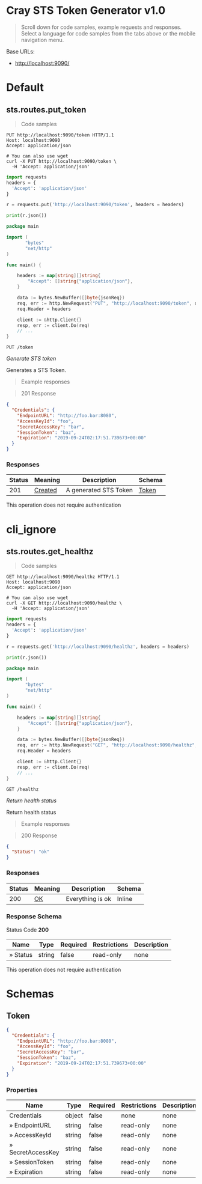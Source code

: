 <!-- Generator: Widdershins v4.0.1 -->

<h1 id="cray-sts-token-generator">Cray STS Token Generator v1.0</h1>

> Scroll down for code samples, example requests and responses. Select a language for code samples from the tabs above or the mobile navigation menu.

Base URLs:

* <a href="http://localhost:9090/">http://localhost:9090/</a>

<h1 id="cray-sts-token-generator-default">Default</h1>

## sts.routes.put_token

<a id="opIdsts.routes.put_token"></a>

> Code samples

```http
PUT http://localhost:9090/token HTTP/1.1
Host: localhost:9090
Accept: application/json

```

```shell
# You can also use wget
curl -X PUT http://localhost:9090/token \
  -H 'Accept: application/json'

```

```python
import requests
headers = {
  'Accept': 'application/json'
}

r = requests.put('http://localhost:9090/token', headers = headers)

print(r.json())

```

```go
package main

import (
       "bytes"
       "net/http"
)

func main() {

    headers := map[string][]string{
        "Accept": []string{"application/json"},
    }

    data := bytes.NewBuffer([]byte{jsonReq})
    req, err := http.NewRequest("PUT", "http://localhost:9090/token", data)
    req.Header = headers

    client := &http.Client{}
    resp, err := client.Do(req)
    // ...
}

```

`PUT /token`

*Generate STS token*

Generates a STS Token.

> Example responses

> 201 Response

```json
{
  "Credentials": {
    "EndpointURL": "http://foo.bar:8080",
    "AccessKeyId": "foo",
    "SecretAccessKey": "bar",
    "SessionToken": "baz",
    "Expiration": "2019-09-24T02:17:51.739673+00:00"
  }
}
```

<h3 id="sts.routes.put_token-responses">Responses</h3>

|Status|Meaning|Description|Schema|
|---|---|---|---|
|201|[Created](https://tools.ietf.org/html/rfc7231#section-6.3.2)|A generated STS Token|[Token](#schematoken)|

<aside class="success">
This operation does not require authentication
</aside>

<h1 id="cray-sts-token-generator-cli_ignore">cli_ignore</h1>

## sts.routes.get_healthz

<a id="opIdsts.routes.get_healthz"></a>

> Code samples

```http
GET http://localhost:9090/healthz HTTP/1.1
Host: localhost:9090
Accept: application/json

```

```shell
# You can also use wget
curl -X GET http://localhost:9090/healthz \
  -H 'Accept: application/json'

```

```python
import requests
headers = {
  'Accept': 'application/json'
}

r = requests.get('http://localhost:9090/healthz', headers = headers)

print(r.json())

```

```go
package main

import (
       "bytes"
       "net/http"
)

func main() {

    headers := map[string][]string{
        "Accept": []string{"application/json"},
    }

    data := bytes.NewBuffer([]byte{jsonReq})
    req, err := http.NewRequest("GET", "http://localhost:9090/healthz", data)
    req.Header = headers

    client := &http.Client{}
    resp, err := client.Do(req)
    // ...
}

```

`GET /healthz`

*Return health status*

Return health status

> Example responses

> 200 Response

```json
{
  "Status": "ok"
}
```

<h3 id="sts.routes.get_healthz-responses">Responses</h3>

|Status|Meaning|Description|Schema|
|---|---|---|---|
|200|[OK](https://tools.ietf.org/html/rfc7231#section-6.3.1)|Everything is ok|Inline|

<h3 id="sts.routes.get_healthz-responseschema">Response Schema</h3>

Status Code **200**

|Name|Type|Required|Restrictions|Description|
|---|---|---|---|---|
|» Status|string|false|read-only|none|

<aside class="success">
This operation does not require authentication
</aside>

# Schemas

<h2 id="tocS_Token">Token</h2>
<!-- backwards compatibility -->
<a id="schematoken"></a>
<a id="schema_Token"></a>
<a id="tocStoken"></a>
<a id="tocstoken"></a>

```json
{
  "Credentials": {
    "EndpointURL": "http://foo.bar:8080",
    "AccessKeyId": "foo",
    "SecretAccessKey": "bar",
    "SessionToken": "baz",
    "Expiration": "2019-09-24T02:17:51.739673+00:00"
  }
}

```

### Properties

|Name|Type|Required|Restrictions|Description|
|---|---|---|---|---|
|Credentials|object|false|none|none|
|» EndpointURL|string|false|read-only|none|
|» AccessKeyId|string|false|read-only|none|
|» SecretAccessKey|string|false|read-only|none|
|» SessionToken|string|false|read-only|none|
|» Expiration|string|false|read-only|none|

